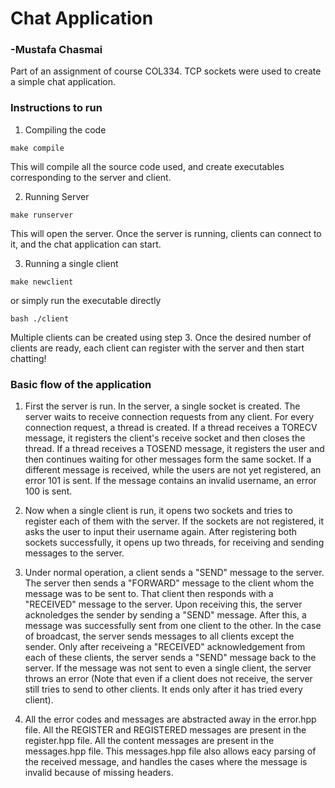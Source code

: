 # Chat Application

### -Mustafa Chasmai 

Part of an assignment of course COL334. TCP sockets were used to create a simple chat application. 

### Instructions to run

1. Compiling the code
```
make compile
```
This will compile all the source code used, and create executables corresponding to the server and client.

2. Running Server
```
make runserver
```
This will open the server. Once the server is running, clients can connect to it, and the chat application can start.

3. Running a single client
```
make newclient
```
or simply run the executable directly
```
bash ./client
```

Multiple clients can be created using step 3. Once the desired number of clients are ready, each client can register with the server and then start chatting!


### Basic flow of the application

1. First the server is run. In the server, a single socket is created. The server waits to receive connection requests from any client. For every connection request, a thread is created. If a thread receives a TORECV message, it registers the client's receive socket and then closes the thread. If a thread receives a TOSEND message, it registers the user and then continues waiting for other messages form the same socket. If a different message is received, while the users are not yet registered, an error 101 is sent. If the message contains an invalid username, an error 100 is sent.

2. Now when a single client is run, it opens two sockets and tries to register each of them with the server. If the sockets are not registered, it asks the user to input their username again. After registering both sockets successfully, it opens up two threads, for receiving and sending messages to the server.

3. Under normal operation, a client sends a "SEND" message to the server. The server then sends a "FORWARD" message to the client whom the message was to be sent to. That client then responds with a "RECEIVED" message to the server. Upon receiving this, the server acknoledges the sender by sending a "SEND" message. After this, a message was successfully sent from one client to the other. In the case of broadcast, the server sends messages to all clients except the sender. Only after receiveing a "RECEIVED" acknowledgement from each of these clients, the server sends a "SEND" message back to the server. If the message was not sent to even a single client, the server throws an error (Note that even if a client does not receive, the server still tries to send to other clients. It ends only after it has tried every client).

4. All the error codes and messages are abstracted away in the error.hpp file. All the REGISTER and REGISTERED messages are present in the register.hpp file. All the content messages are present in the messages.hpp file. This messages.hpp file also allows eacy parsing of the received message, and handles the cases where the message is invalid because of missing headers.